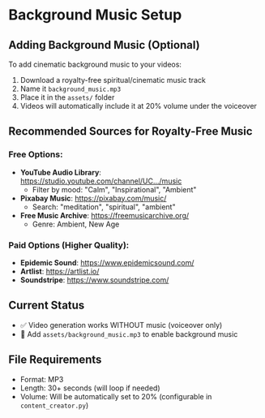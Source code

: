 # Background Music Setup

## Adding Background Music (Optional)

To add cinematic background music to your videos:

1. Download a royalty-free spiritual/cinematic music track
2. Name it `background_music.mp3`
3. Place it in the `assets/` folder
4. Videos will automatically include it at 20% volume under the voiceover

## Recommended Sources for Royalty-Free Music

### Free Options:
- **YouTube Audio Library**: https://studio.youtube.com/channel/UC.../music
  - Filter by mood: "Calm", "Inspirational", "Ambient"
- **Pixabay Music**: https://pixabay.com/music/
  - Search: "meditation", "spiritual", "ambient"
- **Free Music Archive**: https://freemusicarchive.org/
  - Genre: Ambient, New Age

### Paid Options (Higher Quality):
- **Epidemic Sound**: https://www.epidemicsound.com/
- **Artlist**: https://artlist.io/
- **Soundstripe**: https://www.soundstripe.com/

## Current Status

- ✅ Video generation works WITHOUT music (voiceover only)
- 🎵 Add `assets/background_music.mp3` to enable background music

## File Requirements

- Format: MP3
- Length: 30+ seconds (will loop if needed)
- Volume: Will be automatically set to 20% (configurable in `content_creator.py`)
